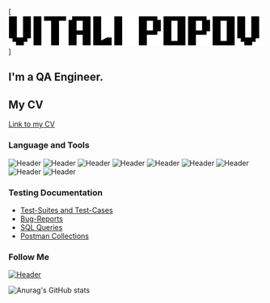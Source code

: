 [![Header](https://github.com/Etelgast/etelgast/blob/main/assets/logo.png)]
## I'm a QA Engineer.  
## My CV
[Link to my CV](https://drive.google.com/file/d/1h-llluyPNMSMYk3gH8Ks3KMHViSjSavR/view?usp=share_link)


### Language and Tools
![Header](https://img.shields.io/badge/Jira-090909?style=for-the-badge&logo=jira&logoColor=136be1)
![Header](https://img.shields.io/badge/Postman-090909?style=for-the-badge&logo=postman&logoColor=f76935)
![Header](https://img.shields.io/badge/Swagger-090909?style=for-the-badge&logo=swagger&logoColor=7ede2b)
![Header](https://img.shields.io/badge/Github-090909?style=for-the-badge&logo=github&logoColor=8cc4d7)
![Header](https://img.shields.io/badge/MySQL-090909?style=for-the-badge&logo=mysql&logoColor=00618a)
![Header](https://img.shields.io/badge/DevTools-090909?style=for-the-badge&logo=googlechrome&logoColor=2674f2)
![Header](https://img.shields.io/badge/AndroidStudio-090909?style=for-the-badge&logo=androidstudio&logoColor=3ad07d)
![Header](https://img.shields.io/badge/Fiddler-090909?style=for-the-badge&logo=fiddler&logoColor=8cc4d7)
![Header](https://img.shields.io/badge/CharlesProxy-090909?style=for-the-badge&logo=charlesproxy&logoColor=8cc4d7)

### Testing Documentation

- [Test-Suites and Test-Cases](https://github.com/etelgast/test-cases)
- [Bug-Reports](https://github.com/etelgast/bug-reports)
- [SQL Queries](https://github.com/etelgast/SQL)
- [Postman Collections](https://github.com/etelgast/postman)

### Follow Me
[![Header](https://img.shields.io/badge/Linkedin-090909?style=for-the-badge&logo=linkedin&logoColor=0073b1)](https://www.linkedin.com/in/etelgast/)

![Anurag's GitHub stats](https://github-readme-stats.vercel.app/api?username=artichokeee&show_icons=true&theme=radical)
